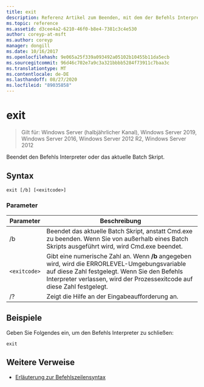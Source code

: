 ```yaml
---
title: exit
description: Referenz Artikel zum Beenden, mit dem der Befehls Interpreter beendet wird.
ms.topic: reference
ms.assetid: d3cee4a2-6210-46f0-b8e4-7381c3c4e530
author: coreyp-at-msft
ms.author: coreyp
manager: dongill
ms.date: 10/16/2017
ms.openlocfilehash: 9e065a25f339a093492a05102b10455b11da5ecb
ms.sourcegitcommit: 96d46c702e7a9c3a321bbbb5284f73911c7baa3c
ms.translationtype: MT
ms.contentlocale: de-DE
ms.lasthandoff: 08/27/2020
ms.locfileid: "89035858"
---
```

# <a name="exit"></a>exit

> Gilt für: Windows Server (halbjährlicher Kanal), Windows Server 2019, Windows Server 2016, Windows Server 2012 R2, Windows Server 2012

Beendet den Befehls Interpreter oder das aktuelle Batch Skript.

## <a name="syntax"></a>Syntax

```
exit [/b] [<exitcode>]
```

### <a name="parameters"></a>Parameter

| Parameter | Beschreibung |
| --------- | ----------- |
| /b | Beendet das aktuelle Batch Skript, anstatt Cmd.exe zu beenden. Wenn Sie von außerhalb eines Batch Skripts ausgeführt wird, wird Cmd.exe beendet. |
| `<exitcode>` | Gibt eine numerische Zahl an. Wenn **/b** angegeben wird, wird die ERRORLEVEL-Umgebungsvariable auf diese Zahl festgelegt. Wenn Sie den Befehls Interpreter verlassen, wird der Prozessexitcode auf diese Zahl festgelegt. |
| /? | Zeigt die Hilfe an der Eingabeaufforderung an. |

## <a name="examples"></a>Beispiele

Geben Sie Folgendes ein, um den Befehls Interpreter zu schließen:

```
exit
```

## <a name="additional-references"></a>Weitere Verweise

- [Erläuterung zur Befehlszeilensyntax](command-line-syntax-key.md)
